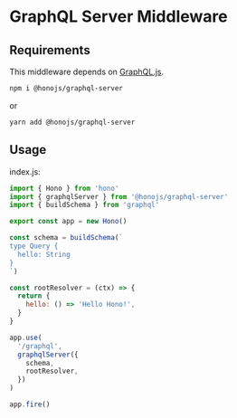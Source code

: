 # GraphQL Server Middleware

## Requirements

This middleware depends on [GraphQL.js](https://www.npmjs.com/package/graphql).

```sh
npm i @honojs/graphql-server
```

or

```plain
yarn add @honojs/graphql-server
```

## Usage

index.js:

```js
import { Hono } from 'hono'
import { graphqlServer } from '@honojs/graphql-server'
import { buildSchema } from 'graphql'

export const app = new Hono()

const schema = buildSchema(`
type Query {
  hello: String
}
`)

const rootResolver = (ctx) => {
  return {
    hello: () => 'Hello Hono!',
  }
}

app.use(
  '/graphql',
  graphqlServer({
    schema,
    rootResolver,
  })
)

app.fire()
```

